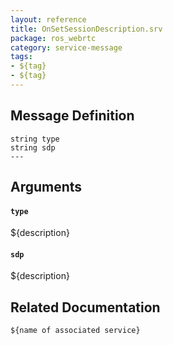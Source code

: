 ```yaml
---
layout: reference
title: OnSetSessionDescription.srv
package: ros_webrtc
category: service-message
tags: 
- ${tag}
- ${tag} 
---
```


## Message Definition
```
string type
string sdp
---
```

## Arguments
#### `type`
${description}

#### `sdp`
${description}

## Related Documentation
``${name of associated service}``  
